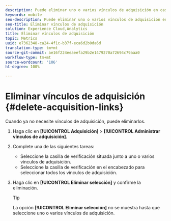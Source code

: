 ```yaml
---
description: Puede eliminar uno o varios vínculos de adquisición en caso de que ya no los necesite.
keywords: mobile
seo-description: Puede eliminar uno o varios vínculos de adquisición en caso de que ya no los necesite.
seo-title: Eliminar vínculos de adquisición
solution: Experience Cloud,Analytics
title: Eliminar vínculos de adquisición
topic: Metrics
uuid: e7362348-ca24-4f1c-b37f-eca6d2b0da6d
translation-type: tm+mt
source-git-commit: ae16f224eeaeefa29b2e1479270a72694c79aaa0
workflow-type: tm+mt
source-wordcount: '106'
ht-degree: 100%

---
```



# Eliminar vínculos de adquisición {#delete-acquisition-links}

Cuando ya no necesite vínculos de adquisición, puede eliminarlos.

1. Haga clic en **[!UICONTROL Adquisición]** > **[!UICONTROL Administrar vínculos de adquisición]**.
1. Complete una de las siguientes tareas:

   * Seleccione la casilla de verificación situada junto a uno o varios vínculos de adquisición.
   * Seleccione la casilla de verificación en el encabezado para seleccionar todos los vínculos de adquisición.

1. Haga clic en **[!UICONTROL Eliminar selección]** y confirme la eliminación.

   >[!TIP]
   >
   >La opción **[!UICONTROL Eliminar selección]** no se muestra hasta que seleccione uno o varios vínculos de adquisición.

